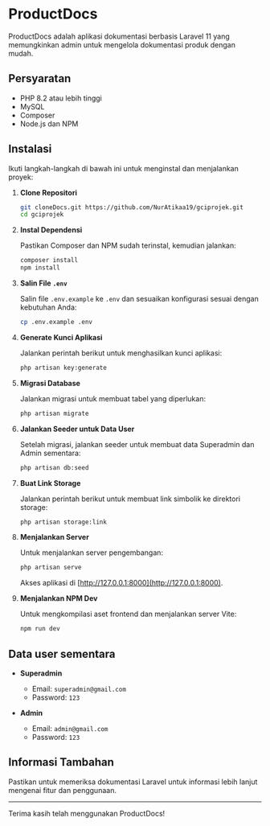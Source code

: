 # ProductDocs

ProductDocs adalah aplikasi dokumentasi berbasis Laravel 11 yang memungkinkan admin untuk mengelola dokumentasi produk dengan mudah.

## Persyaratan

-   PHP 8.2 atau lebih tinggi
-   MySQL
-   Composer
-   Node.js dan NPM

## Instalasi

Ikuti langkah-langkah di bawah ini untuk menginstal dan menjalankan proyek:

1. **Clone Repositori**

    ```bash
    git cloneDocs.git https://github.com/NurAtikaa19/gciprojek.git
    cd gciprojek
    ```

2. **Instal Dependensi**

    Pastikan Composer dan NPM sudah terinstal, kemudian jalankan:

    ```bash
    composer install
    npm install
    ```

3. **Salin File `.env`**

    Salin file `.env.example` ke `.env` dan sesuaikan konfigurasi sesuai dengan kebutuhan Anda:

    ```bash
    cp .env.example .env
    ```

4. **Generate Kunci Aplikasi**

    Jalankan perintah berikut untuk menghasilkan kunci aplikasi:

    ```bash
    php artisan key:generate
    ```

5. **Migrasi Database**

    Jalankan migrasi untuk membuat tabel yang diperlukan:

    ```bash
    php artisan migrate
    ```

6. **Jalankan Seeder untuk Data User**

    Setelah migrasi, jalankan seeder untuk membuat data Superadmin dan Admin sementara:

    ```bash
    php artisan db:seed
    ```

7. **Buat Link Storage**

    Jalankan perintah berikut untuk membuat link simbolik ke direktori storage:

    ```bash
    php artisan storage:link
    ```

8. **Menjalankan Server**

    Untuk menjalankan server pengembangan:

    ```bash
    php artisan serve
    ```

    Akses aplikasi di [http://127.0.0.1:8000](http://127.0.0.1:8000).

9. **Menjalankan NPM Dev**

    Untuk mengkompilasi aset frontend dan menjalankan server Vite:

    ```bash
    npm run dev
    ```

## Data user sementara

-   **Superadmin**

    -   Email: `superadmin@gmail.com`
    -   Password: `123`

-   **Admin**
    -   Email: `admin@gmail.com`
    -   Password: `123`

## Informasi Tambahan

Pastikan untuk memeriksa dokumentasi Laravel untuk informasi lebih lanjut mengenai fitur dan penggunaan.

---

Terima kasih telah menggunakan ProductDocs!
